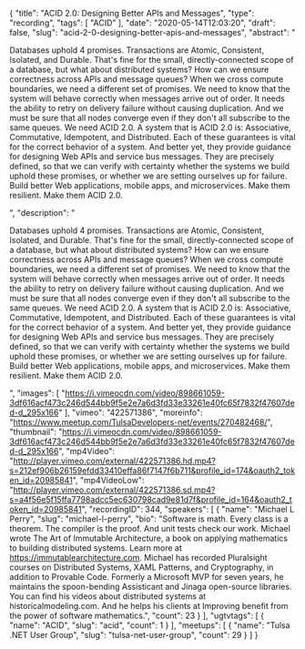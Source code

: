 {
  "title": "ACID 2.0: Designing Better APIs and Messages",
  "type": "recording",
  "tags": [
    "ACID"
  ],
  "date": "2020-05-14T12:03:20",
  "draft": false,
  "slug": "acid-2-0-designing-better-apis-and-messages",
  "abstract": "<p>Databases uphold 4 promises. Transactions are Atomic, Consistent, Isolated, and Durable. That's fine for the small, directly-connected scope of a database, but what about distributed systems? How can we ensure correctness across APIs and message queues? When we cross compute boundaries, we need a different set of promises. We need to know that the system will behave correctly when messages arrive out of order. It needs the ability to retry on delivery failure without causing duplication. And we must be sure that all nodes converge even if they don't all subscribe to the same queues. We need ACID 2.0. A system that is ACID 2.0 is: Associative, Commutative, Idempotent, and Distributed. Each of these guarantees is vital for the correct behavior of a system. And better yet, they provide guidance for designing Web APIs and service bus messages. They are precisely defined, so that we can verify with certainty whether the systems we build uphold these promises, or whether we are setting ourselves up for failure. Build better Web applications, mobile apps, and microservices. Make them resilient. Make them ACID 2.0.</p>",
  "description": "<p>Databases uphold 4 promises. Transactions are Atomic, Consistent, Isolated, and Durable. That's fine for the small, directly-connected scope of a database, but what about distributed systems? How can we ensure correctness across APIs and message queues? When we cross compute boundaries, we need a different set of promises. We need to know that the system will behave correctly when messages arrive out of order. It needs the ability to retry on delivery failure without causing duplication. And we must be sure that all nodes converge even if they don't all subscribe to the same queues. We need ACID 2.0. A system that is ACID 2.0 is: Associative, Commutative, Idempotent, and Distributed. Each of these guarantees is vital for the correct behavior of a system. And better yet, they provide guidance for designing Web APIs and service bus messages. They are precisely defined, so that we can verify with certainty whether the systems we build uphold these promises, or whether we are setting ourselves up for failure. Build better Web applications, mobile apps, and microservices. Make them resilient. Make them ACID 2.0.</p>",
  "images": [
    "https://i.vimeocdn.com/video/898661059-3df616acf473c246d544bb9f5e2e7a6d3fd33e33261e40fc65f7832f47607ded-d_295x166"
  ],
  "vimeo": "422571386",
  "moreinfo": "https://www.meetup.com/TulsaDevelopers-net/events/270482468/",
  "thumbnail": "https://i.vimeocdn.com/video/898661059-3df616acf473c246d544bb9f5e2e7a6d3fd33e33261e40fc65f7832f47607ded-d_295x166",
  "mp4Video": "http://player.vimeo.com/external/422571386.hd.mp4?s=212ef906b26159efdd33410effa86f7147f6b711&profile_id=174&oauth2_token_id=20985841",
  "mp4VideoLow": "http://player.vimeo.com/external/422571386.sd.mp4?s=a4f56e5f15ffa7798adcc5ec630798cad9e81d7f&profile_id=164&oauth2_token_id=20985841",
  "recordingID": 344,
  "speakers": [
    {
      "name": "Michael L Perry",
      "slug": "michael-l-perry",
      "bio": "Software is math. Every class is a theorem. The compiler is the proof. And unit tests check our work. Michael wrote The Art of Immutable Architecture, a book on applying mathematics to building distributed systems. Learn more at https://immutablearchitecture.com. Michael has recorded Pluralsight courses on Distributed Systems, XAML Patterns, and Cryptography, in addition to Provable Code. Formerly a Microsoft MVP for seven years, he maintains the spoon-bending Assisticant and Jinaga open-source libraries. You can find his videos about distributed systems at historicalmodeling.com. And he helps his clients at Improving benefit from the power of software mathematics.",
      "count": 23
    }
  ],
  "ugtvtags": [
    {
      "name": "ACID",
      "slug": "acid",
      "count": 1
    }
  ],
  "meetups": [
    {
      "name": "Tulsa .NET User Group",
      "slug": "tulsa-net-user-group",
      "count": 29
    }
  ]
}